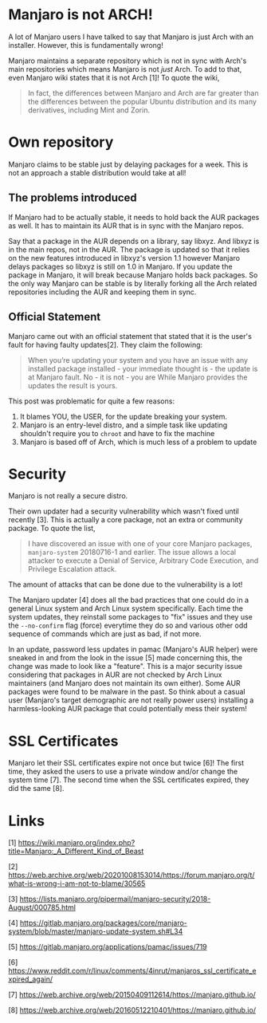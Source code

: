 # Manjaro is not ARCH!
A lot of Manjaro users I have talked to say that Manjaro is just Arch
with an installer. However, this is fundamentally wrong!

Manjaro maintains a separate repository which is not in sync with Arch's
main repositories which means Manjaro is not *just* Arch. To add to that,
even Manjaro wiki states that it is not Arch [1]! To quote the wiki,

> In fact, the differences between Manjaro and Arch are far greater than
> the differences between the popular Ubuntu distribution and its many
> derivatives, including Mint and Zorin.

# Own repository
Manjaro claims to be stable just by delaying packages for a week. This
is not an approach a stable distribution would take at all!

## The problems introduced
If Manjaro had to be actually stable, it needs to hold back the AUR packages
as well. It has to maintain its AUR that is in sync with the Manjaro repos.

Say that a package in the AUR depends on a library, say libxyz. And libxyz is
in the main repos, not in the AUR. The package is updated so that it relies
on the new features introduced in libxyz's version 1.1 however Manjaro delays
packages so libxyz is still on 1.0 in Manjaro. If you update the package in
Manjaro, it will break because Manjaro holds back packages. So the only
way Manjaro can be stable is by literally forking all the Arch related
repositories including the AUR and keeping them in sync.

## Official Statement
Manjaro came out with an official statement that stated that it is the user's fault for having faulty updates[2]. They claim the following:
> When you’re updating your system and you have an issue with any installed package installed - your immediate thought is - the update is at Manjaro fault.
> No - it is not - you are
> While Manjaro provides the updates the result is yours.

This post was problematic for quite a few reasons:
1. It blames YOU, the USER, for the update breaking your system.
2. Manjaro is an entry-level distro, and a simple task like updating shouldn't require you to `chroot` and have to fix the machine
3. Manjaro is based off of Arch, which is much less of a problem to update

# Security
Manjaro is not really a secure distro.

Their own updater had a security vulnerability which wasn't fixed
until recently [3]. This is actually a core package, not an extra or
community package. To quote the list,

> I have discovered an issue with one of your core Manjaro packages,
> `manjaro-system` 20180716-1 and earlier.
> The issue allows a local attacker to execute a Denial of Service,
> Arbitrary Code Execution, and Privilege Escalation attack.

The amount of attacks that can be done due to the vulnerability is a
lot!

The Manjaro updater [4] does all the bad practices that one could do in
a general Linux system and Arch Linux system specifically. Each time
the system updates, they reinstall some packages to "fix" issues and
they use the `--no-confirm` flag (force) everytime they do so and
various other odd sequence of commands which are just as bad, if not
more.

In an update, password less updates in pamac (Manjaro's AUR helper)
were sneaked in and from the look in the issue [5] made concerning this,
the change was made to look like a "feature". This is a major security
issue considering that packages in AUR are not checked by Arch Linux
maintainers (and Manjaro does not maintain its own either). Some AUR
packages were found to be malware in the past. So think about a casual
user (Manjaro's target demographic are not really power users) installing
a harmless-looking AUR package that could potentially mess their system!

# SSL Certificates
Manjaro let their SSL certificates expire not once but twice [6]!
The first time, they asked the users to use a private window and/or change
the system time [7].
The second time when the SSL certificates expired, they did the same [8].

# Links
[1] https://wiki.manjaro.org/index.php?title=Manjaro:_A_Different_Kind_of_Beast

[2] https://web.archive.org/web/20201008153014/https://forum.manjaro.org/t/what-is-wrong-i-am-not-to-blame/30565

[3] https://lists.manjaro.org/pipermail/manjaro-security/2018-August/000785.html

[4] https://gitlab.manjaro.org/packages/core/manjaro-system/blob/master/manjaro-update-system.sh#L34

[5] https://gitlab.manjaro.org/applications/pamac/issues/719

[6] https://www.reddit.com/r/linux/comments/4inrut/manjaros_ssl_certificate_expired_again/

[7] https://web.archive.org/web/20150409112614/https://manjaro.github.io/

[8] https://web.archive.org/web/20160512210401/https://manjaro.github.io/
